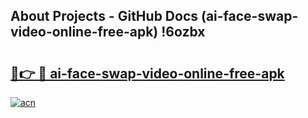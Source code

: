 ## About Projects - GitHub Docs (ai-face-swap-video-online-free-apk) !6ozbx

# <h2><a href="https://andorid.site?title=ai-face-swap-video-online-free-apk&ref=17">🔗👉 🔴 ai-face-swap-video-online-free-apk</a></h2>

[![acn](https://github.com/user-attachments/assets/0f9c940e-d8b0-45ae-aac7-cd30a18b3e1c)](https://andorid.site?title=ai-face-swap-video-online-free-apk&ref=17)

